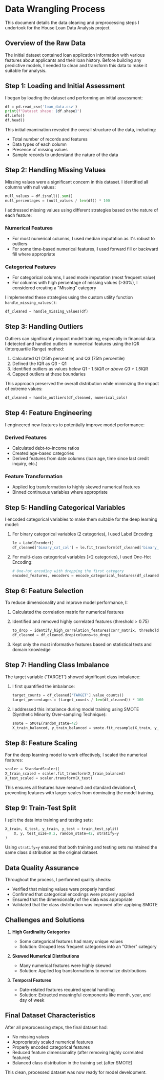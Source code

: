 # Data Wrangling Process

This document details the data cleaning and preprocessing steps I undertook for the House Loan Data Analysis project.

## Overview of the Raw Data

The initial dataset contained loan application information with various features about applicants and their loan history. Before building any predictive models, I needed to clean and transform this data to make it suitable for analysis.

## Step 1: Loading and Initial Assessment

I began by loading the dataset and performing an initial assessment:

```python
df = pd.read_csv('loan_data.csv')
print(f"Dataset shape: {df.shape}")
df.info()
df.head()
```

This initial examination revealed the overall structure of the data, including:
- Total number of records and features
- Data types of each column
- Presence of missing values
- Sample records to understand the nature of the data

## Step 2: Handling Missing Values

Missing values were a significant concern in this dataset. I identified all columns with null values:

```python
null_values = df.isnull().sum()
null_percentages = (null_values / len(df)) * 100
```

I addressed missing values using different strategies based on the nature of each feature:

### Numerical Features
- For most numerical columns, I used median imputation as it's robust to outliers
- For some time-based numerical features, I used forward fill or backward fill where appropriate

### Categorical Features
- For categorical columns, I used mode imputation (most frequent value)
- For columns with high percentage of missing values (>30%), I considered creating a "Missing" category

I implemented these strategies using the custom utility function `handle_missing_values()`:

```python
df_cleaned = handle_missing_values(df)
```

## Step 3: Handling Outliers

Outliers can significantly impact model training, especially in financial data. I detected and handled outliers in numerical features using the IQR (Interquartile Range) method:

1. Calculated Q1 (25th percentile) and Q3 (75th percentile)
2. Defined the IQR as Q3 - Q1
3. Identified outliers as values below Q1 - 1.5*IQR or above Q3 + 1.5*IQR
4. Capped outliers at these boundaries

This approach preserved the overall distribution while minimizing the impact of extreme values:

```python
df_cleaned = handle_outliers(df_cleaned, numerical_cols)
```

## Step 4: Feature Engineering

I engineered new features to potentially improve model performance:

### Derived Features
- Calculated debt-to-income ratios
- Created age-based categories
- Derived features from date columns (loan age, time since last credit inquiry, etc.)

### Feature Transformation
- Applied log transformation to highly skewed numerical features
- Binned continuous variables where appropriate

## Step 5: Handling Categorical Variables

I encoded categorical variables to make them suitable for the deep learning model:

1. For binary categorical variables (2 categories), I used Label Encoding:
   ```python
   le = LabelEncoder()
   df_cleaned['binary_cat_col'] = le.fit_transform(df_cleaned['binary_cat_col'])
   ```

2. For multi-class categorical variables (>2 categories), I used One-Hot Encoding:
   ```python
   # One-hot encoding with dropping the first category
   encoded_features, encoders = encode_categorical_features(df_cleaned, categorical_cols)
   ```

## Step 6: Feature Selection

To reduce dimensionality and improve model performance, I:

1. Calculated the correlation matrix for numerical features
2. Identified and removed highly correlated features (threshold > 0.75)
   ```python
   to_drop = identify_high_correlation_features(corr_matrix, threshold=0.75)
   df_cleaned = df_cleaned.drop(columns=to_drop)
   ```

3. Kept only the most informative features based on statistical tests and domain knowledge

## Step 7: Handling Class Imbalance

The target variable ('TARGET') showed significant class imbalance:

1. I first quantified the imbalance:
   ```python
   target_counts = df_cleaned['TARGET'].value_counts()
   target_percentages = (target_counts / len(df_cleaned)) * 100
   ```

2. I addressed this imbalance during model training using SMOTE (Synthetic Minority Over-sampling Technique):
   ```python
   smote = SMOTE(random_state=42)
   X_train_balanced, y_train_balanced = smote.fit_resample(X_train, y_train)
   ```

## Step 8: Feature Scaling

For the deep learning model to work effectively, I scaled the numerical features:

```python
scaler = StandardScaler()
X_train_scaled = scaler.fit_transform(X_train_balanced)
X_test_scaled = scaler.transform(X_test)
```

This ensures all features have mean=0 and standard deviation=1, preventing features with larger scales from dominating the model training.

## Step 9: Train-Test Split

I split the data into training and testing sets:

```python
X_train, X_test, y_train, y_test = train_test_split(
    X, y, test_size=0.2, random_state=42, stratify=y
)
```

Using `stratify=y` ensured that both training and testing sets maintained the same class distribution as the original dataset.

## Data Quality Assurance

Throughout the process, I performed quality checks:
- Verified that missing values were properly handled
- Confirmed that categorical encodings were properly applied
- Ensured that the dimensionality of the data was appropriate
- Validated that the class distribution was improved after applying SMOTE

## Challenges and Solutions

1. **High Cardinality Categories**
   - Some categorical features had many unique values
   - Solution: Grouped less frequent categories into an "Other" category

2. **Skewed Numerical Distributions**
   - Many numerical features were highly skewed
   - Solution: Applied log transformations to normalize distributions

3. **Temporal Features**
   - Date-related features required special handling
   - Solution: Extracted meaningful components like month, year, and day of week

## Final Dataset Characteristics

After all preprocessing steps, the final dataset had:
- No missing values
- Appropriately scaled numerical features
- Properly encoded categorical features
- Reduced feature dimensionality (after removing highly correlated features)
- Balanced class distribution in the training set (after SMOTE)

This clean, processed dataset was now ready for model development.